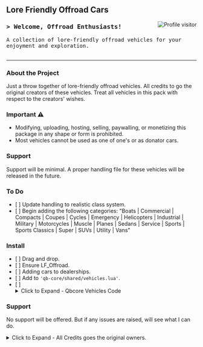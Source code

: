 <!-- Banner Section -->
<h2 align="left">
  Lore Friendly Offroad Cars
</h2>

<!-- Visitor Badge -->
<a href="https://github.com/dokusaido/Doku_Offroad">
  <img align="right" src="https://komarev.com/ghpvc/?username=dokusaido&label=Visitors&color=0e75b6&style=flat" alt="Profile visitor" />
</a>

<!-- Introduction Section -->
<h3 align="left">
        <samp>&gt; Welcome, Offroad Enthusiasts!
        </samp>
</h3>

<p align="left"> 
  <samp>
    A collection of lore-friendly offroad vehicles for your enjoyment and exploration.
    <br>
    <br>
  </samp>
</p>

<!-- Section Dividers -->
<hr/>

<!-- About the Project -->
<h3 align="left">About the Project</h3>
<p>
  Just a throw together of lore-friendly offroad vehicles. All credits to go the original creators of these vehicles. Treat all vehicles in this pack with respect to the creators' wishes.
</p>

<!-- Important Notice -->
<h3 align="left">Important ⚠️</h3>
<p>
  <ul>
    <li>Modifying, uploading, hosting, selling, paywalling, or monetizing this package in any shape or form is prohibited.</li>
    <li>Most vehicles cannot be used as one of one's or as donator cars.</li>
  </ul>
</p>

<!-- Support -->
<h3 align="left">Support</h3>
<p>
  Support will be minimal. A proper handling file for these vehicles will be released in the future.
</p>

<!-- To Do List -->
<h3 align="left">To Do</h3>
<ul>
  <li>[ ] Update handling to realistic class system.</li>
  <li>[ ] Begin adding the following categories: "Boats | Commercial | Compacts | Coupes | Cycles | Emergency | Helicopters | Industrial | Military | Motorcycles | Muscle | Planes | Sedans | Service | Sports | Sports Classics | Super | SUVs | Utility | Vans"</li>
  <!-- Add more items with [ ] to mark them as unchecked -->
</ul>

<!-- Installation Instructions -->
<h3 align="left">Install</h3>
<ul>
  <li>[ ] Drag and drop.</li>
  <li>[ ] Ensure LF_Offroad.</li>
  <li>[ ] Adding cars to dealerships.</li>
  <li>[ ] Add to <code>'qb-core/shared/vehicles.lua'</code>.</li>
  <li>[ ] <details>
  <summary>Click to Expand - Qbcore Vehicles Code</summary>
  <code>{ model = 'rebelservice', name = 'Rebel Service', brand = 'Karin', price = 18000, category = 'offroad', type = 'automobile', shop = 'pdm' },
    { model = 'rebelutility', name = 'Rebel Utility', brand = 'Karin', price = 20000, category = 'offroad', type = 'automobile', shop = 'pdm' },
    { model = 'frakas', name = 'Frakas', brand = 'Dinka', price = 16000, category = 'offroad', type = 'automobile', shop = 'pdm' },
    { model = 'mesaxl', name = 'Gator 4x4', brand = 'Canis', price = 35000, category = 'offroad', type = 'automobile', shop = 'pdm' },
    { model = 'gstyosemite1', name = 'Yosemite DRT', brand = 'Declasse', price = 70000, category = 'offroad', type = 'automobile', shop = 'pdm' },
    { model = 'kamswb', name = 'Kamacho SWB', brand = 'Canis', price = 48000, category = 'offroad', type = 'automobile', shop = 'pdm' },
    { model = 'squaddier', name = 'Squaddie Raid', brand = 'Mammoth', price = 75000, category = 'offroad', type = 'automobile', shop = 'pdm' },
    { model = 'baller7r', name = 'Gallivanter Baller Raid', brand = 'Gallivanter', price = 85000, category = 'offroad', type = 'automobile', shop = 'pdm' },
    { model = 'patriots', name = 'Mammoth Patriot Sport', brand = 'Mammoth', price = 60000, category = 'offroad', type = 'automobile', shop = 'pdm' },
    { model = 'patriots_2', name = 'Mammoth Patriot Sport', brand = 'Mammoth', price = 62000, category = 'offroad', type = 'automobile', shop = 'pdm' },
    { model = 'peacemaker', name = 'Peacemaker 2 Door', brand = 'Gallivanter', price = 70000, category = 'offroad', type = 'automobile', shop = 'pdm' },
    { model = 'peacemaker2', name = 'Peacemaker 4 Door', brand = 'Gallivanter', price = 72000, category = 'offroad', type = 'automobile', shop = 'pdm' },
    { model = 'peacemaker3', name = 'Peacemaker 4 Door 6x6', brand = 'Gallivanter', price = 110000, category = 'offroad', type = 'automobile', shop = 'pdm' },
    { model = 'slam4x4', name = 'Slamvan 4x4', brand = 'Vapid', price = 32000, category = 'offroad', type = 'automobile', shop = 'pdm' },
    { model = 'trailw', name = 'Trailwilder', brand = 'Annis', price = 38000, category = 'offroad', type = 'automobile', shop = 'pdm' },
    { model = 'paragono', name = 'Paragon Offroad', brand = 'Enus', price = 95000, category = 'offroad', type = 'automobile', shop = 'pdm' },
    { model = 'proff', name = 'Progen PR4 Offroad', brand = 'Progen', price = 98000, category = 'offroad', type = 'automobile', shop = 'pdm' },
    { model = 'rebelr', name = 'Rebel Raid', brand = 'Karin', price = 25000, category = 'offroad', type = 'automobile', shop = 'pdm' },
    { model = 'issio', name = 'Issi Offroad', brand = 'Weeny', price = 18000, category = 'offroad', type = 'automobile', shop = 'pdm' },
    { model = 'caracara6x6', name = 'Caracara 6x6 8 Seater', brand = 'Vapid', price = 85000, category = 'offroad', type = 'automobile', shop = 'pdm' },
    { model = 'indiana', name = 'Indiana', brand = 'Declasse', price = 40000, category = 'offroad', type = 'automobile', shop = 'pdm' },
    { model = 'indianaxl', name = 'Indiana XL', brand = 'Declasse', price = 42000, category = 'offroad', type = 'automobile', shop = 'pdm' },
    { model = 'bobcatc', name = 'Vapid Bobcat Hellraiser', brand = 'Vapid', price = 34000, category = 'offroad', type = 'automobile', shop = 'pdm' },
    { model = 'sadler3', name = 'Sadler Dually', brand = 'Vapid', price = 37000, category = 'offroad', type = 'automobile', shop = 'pdm' },
    { model = 'mesar', name = 'Canis Mesa', brand = 'Canis', price = 30000, category = 'offroad', type = 'automobile', shop = 'pdm' },
    { model = 'riatao', name = 'Riata Outlaw', brand = 'Vapid', price = 68000, category = 'offroad', type = 'automobile', shop = 'pdm' },
    { model = 'weevilo', name = 'Weevil Outlaw', brand = 'BF', price = 22000, category = 'offroad', type = 'automobile', shop = 'pdm' },
    { model = 'everonb', name = 'Everon Stock', brand = 'Karin', price = 50000, category = 'offroad', type = 'automobile', shop = 'pdm' },
    { model = 'prally', name = 'Penumbra Cross', brand = 'Maibatsu', price = 24000, category = 'offroad', type = 'automobile', shop = 'pdm' },
    { model = 'baikal', name = 'Rune Baikal', brand = 'Rune', price = 55000, category = 'offroad', type = 'automobile', shop = 'pdm' },
    { model = 'terl300', name = 'L300', brand = 'Benefactor', price = 30000, category = 'offroad', type = 'automobile', shop = 'pdm' },
    { model = 'hellion2', name = 'Hellion XL', brand = 'Annis', price = 39000, category = 'offroad', type = 'automobile', shop = 'pdm' },
    { model = 'dubsta4x4', name = 'Dubsta 4x4', brand = 'Benefactor', price = 75000, category = 'offroad', type = 'automobile', shop = 'pdm' },
    { model = 'monster7', name = 'Liberator Mapped', brand = 'Vapid', price = 55000, category = 'offroad', type = 'automobile', shop = 'pdm' },
    { model = 'stanier5', name = 'Stanier Off-Road', brand = 'Vapid', price = 32000, category = 'offroad', type = 'automobile', shop = 'pdm' },
    { model = 'barrage2', name = 'Barrage Stock', brand = 'Unknown', price = 75000, category = 'offroad', type = 'automobile', shop = 'pdm' },
    { model = 'lilred', name = 'Lil' Red Express Bobcat', brand = 'Vapid', price = 29000, category = 'offroad', type = 'automobile', shop = 'pdm' },
    { model = 'bobcatxl3', name = 'Bobcat XL Trail', brand = 'Vapid', price = 25000, category = 'offroad', type = 'automobile', shop = 'pdm' },
    { model = 'sandking3', name = 'Sandking Trail Edition', brand = 'Vapid', price = 45000, category = 'offroad', type = 'automobile', shop = 'pdm' },
    { model = 'e109', name = 'E109 Off-Road', brand = 'Vapid', price = 28000, category = 'offroad', type = 'automobile', shop = 'pdm' },
    { model = 'burritopw', name = 'Burrito Power Wheels', brand = 'Declasse', price = 15000, category = 'offroad', type = 'automobile', shop = 'pdm' },
    { model = 'contenderbaja', name = 'Contender BAJA', brand = 'Vapid', price = 70000, category = 'offroad', type = 'automobile', shop = 'pdm' },
    { model = 'nsandstorm', name = 'Sandstorm', brand = 'Vapid', price = 45000, category = 'offroad', type = 'automobile', shop = 'pdm' },
    { model = 'hellenstorm', name = 'Hellenbach', brand = 'Vapid', price = 35000, category = 'offroad', type = 'automobile', shop = 'pdm' },
    { model = 'l35l', name = 'Walton', brand = 'Declasse', price = 17000, category = 'offroad', type = 'automobile', shop = 'pdm' },
    { model = 'l35r', name = 'Walton Rancher', brand = 'Declasse', price = 19000, category = 'offroad', type = 'automobile', shop = 'pdm' },
    { model = 'l35s', name = 'Walton Extended Bed', brand = 'Declasse', price = 21000, category = 'offroad', type = 'automobile', shop = 'pdm' },
    { model = 'manchezbw', name = 'Manchez Crawl', brand = 'Maibatsu', price = 10000, category = 'offroad', type = 'automobile', shop = 'pdm' },
    { model = 'rebelc', name = 'Rebel Crew Cab', brand = 'Karin', price = 22000, category = 'offroad', type = 'automobile', shop = 'pdm' }</code>
</details></li>


</ul>

<!-- Contact Section -->
<h3 align="left">Support</h3>
<p align="left">
  No support will be offered. But if any issues are raised, will see what I can do.
  <br>
</p>

<!-- Social Links Placeholder -->
<p align="left">
  <!-- Uncomment and replace # with your profiles' URLs -->
  <!-- <a href="#"><img src="YOUR_BADGE_LINK" alt="LinkedIn"/></a> -->
  <!-- <a href="#"><img src="YOUR_BADGE_LINK" alt="Twitter"/></a> -->
  <!-- <a href="#"><img src="YOUR_BADGE_LINK" alt="Instagram"/></a> -->
</p>

<details>
  <summary>Click to Expand - All Credits goes the original owners.</summary>
  
  - [Karin Rebel Crew Cab](https://www.gta5-mods.com/vehicles/karin-rebel-crew-cab-add-on-fivem)
  - [Vapid Sandstorm D205](https://www.gta5-mods.com/vehicles/vapid-sandstorm-d205-add-on-tuning-liveries-lods)
  - [Vapid Contender Baja](https://www.gta5-mods.com/vehicles/vapid-contender-baja-add-on-fivem)
  - [2022 Vapid Caracara](https://www.gta5-mods.com/vehicles/2022-vapid-caracara-add-on-lods-tuning)
  - [Schyster Javelin OC](https://www.gta5-mods.com/vehicles/schyster-javelin-oc-add-on-fivem-tuning-wheels-promotions-unlocked)
  - [Declasse Walton L35 Stock](https://www.gta5-mods.com/vehicles/declasse-walton-l35-stock-add-on-lod-s-tuning-liverys)
  - [Maibatsu Manchez Crawl](https://www.gta5-mods.com/vehicles/maibatsu-manchez-crawl-add-on)
  - [Annis Trailwilder](https://www.gta5-mods.com/vehicles/annis-trailwilder-add-on-tuning-mmtgarage)
  - [Karin Rebel Utility Pickup](https://www.gta5-mods.com/vehicles/karin-rebel-utility-pickup-addon)
  - [Dinka Frakas](https://www.gta5-mods.com/vehicles/dinka-frakas-add-on-tuning-liverys)
  - [Canis Gator 4x4](https://www.gta5-mods.com/vehicles/canis-gator-4x4-add-on-tuning-a8bada5c-a08e-4eb4-86a1-09226510da64)
  - [Declasse Yosemite DRT](https://www.gta5-mods.com/vehicles/declasse-yosemite-drt-add-on-fivem-tuning-template-gom)
  - [Kamacho SWB](https://www.gta5-mods.com/vehicles/kamacho-swb-addon)
  - [Mammoth Squaddie Raid](https://www.gta5-mods.com/vehicles/mammoth-squaddie-raid-addon-liveries-lods-l0-l1-l2-l3-l4)
  - [Gallivanter Baller Raid](https://www.gta5-mods.com/vehicles/gallivanter-baller-raid-add-on-tuning-lods-liveries-shards)
  - [Mammoth Patriot Sport](https://www.gta5-mods.com/vehicles/mammoth-patriot-sport-add-on-tuning-sounds-iv-decal)
  - [Gallivanter Peacemaker](https://www.gta5-mods.com/vehicles/gallivanter-peacemaker-add-on-tuning)
  - [Vapid Slamvan 4x4](https://www.gta5-mods.com/vehicles/vapid-slamvan-4x4-add-on-tuning-liveries)
  - [Declasse Vigero Outlaw](https://www.gta5-mods.com/vehicles/declasse-vigero-outlaw-addon-tuning)
  - [Paragon Offroad](https://www.gta5-mods.com/vehicles/paragon-offroad)
  - [Progen PR4 Offroad](https://www.gta5-mods.com/vehicles/progen-pr4-offroad-add-on-tuning-lods)
  - [Karin Rebel Raid LODs](https://www.gta5-mods.com/vehicles/karin-rebel-raid-lods-add-on-modparts)
  - [Sultan RS Offroad Edition](https://www.gta5-mods.com/vehicles/sultan-rs-offroad-edition)
  - [Weeny Issi Offroad](https://www.gta5-mods.com/vehicles/weeny-issi-offroad-add-on-tuning-lods-shards)
  - [Caracara 6x6 No Turret 8 Seater](https://www.gta5-mods.com/vehicles/caracara-6x6-no-turret-8-seater-add-on-fivem)
  - [Improved Canis Terminus](https://www.gta5-mods.com/vehicles/improved-canis-terminus-replace)
  - [Declasse Indiana Pack](https://www.gta5-mods.com/vehicles/declasse-indiana-pack)
  - [Vapid Bobcat Hellraiser](https://www.gta5-mods.com/vehicles/vapid-bobcat-hellraiser)
  - [Vapid Sadler Dually](https://www.gta5-mods.com/vehicles/vapid-sadler-dually)
  - [Nagasaki Blazer Recon ATV](https://www.gta5-mods.com/vehicles/nagasaki-blazer-recon-atv-add-on-replace-liveries-template)
  - [Canis Mesa](https://www.gta5-mods.com/vehicles/canis-mesa-add-on)
  - [Vapid Riata Outlaw](https://www.gta5-mods.com/vehicles/vapid-riata-outlaw-addon-liverys-handling)
  - [BF Weevil Outlaw](https://www.gta5-mods.com/vehicles/bf-weevil-outlaw-addon-tuning-liverys)
  - [Karin Everon Stock](https://www.gta5-mods.com/vehicles/karin-everon-stock-add-on)
  - [Penumbra Cross](https://www.gta5-mods.com/vehicles/penumbra-cross-add-on-turning-unlocked)
  - [Rune Baikal](https://www.gta5-mods.com/vehicles/rune-baikal-add-on-tuning-liveries)
  - [Benefactor L300](https://www.gta5-mods.com/vehicles/benefactor-l300-add-on-handling-tuning)
  - [Annis Hellion XL](https://www.gta5-mods.com/vehicles/annis-hellion-xl-add-on-replace)
  - [Bravado Mastodon Duneloader](https://www.gta5-mods.com/vehicles/bravado-mastodon-duneloader-add-on-liveries-template)
  - [Benefactor Dubsta 4x4](https://www.gta5-mods.com/vehicles/benefactor-dubsta-4x4)
  - [Vapid Liberator Mapped](https://www.gta5-mods.com/vehicles/vapid-liberator-mapped-add-on-replace-tuning)
  - [Vapid Stanier Off-Road](https://www.gta5-mods.com/vehicles/vapid-stanier-off-road-add-on-replace-tuning-liveries)
  - [Barrage Stock](https://www.gta5-mods.com/vehicles/barrage-stock-add-on-replace-tuning)
  - [Lil' Red Express Bobcat](https://www.gta5-mods.com/vehicles/lil-red-express-bobcat)
  - [BobcatXL Trail](https://www.gta5-mods.com/vehicles/bobcatxl-trail-add-on-replace)
  - [Sandking Trail Edition](https://www.gta5-mods.com/vehicles/sandking-trail-edition)
  - [E109 Off-Road](https://www.gta5-mods.com/vehicles/e109-off-road)
  - [Burrito Power Wheels](https://www.gta5-mods.com/vehicles/burrito-power-wheels-add-on-fivem)

</details>